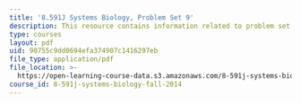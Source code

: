 ```yaml
---
title: '8.591J Systems Biology, Problem Set 9'
description: This resource contains information related to problem set 9.
type: courses
layout: pdf
uid: 90755c9dd0694efa374907c1416297eb
file_type: application/pdf
file_location: >-
  https://open-learning-course-data.s3.amazonaws.com/8-591j-systems-biology-fall-2014/90755c9dd0694efa374907c1416297eb_MIT8_591JF14_ProblemSet9.pdf
course_id: 8-591j-systems-biology-fall-2014
---
```

